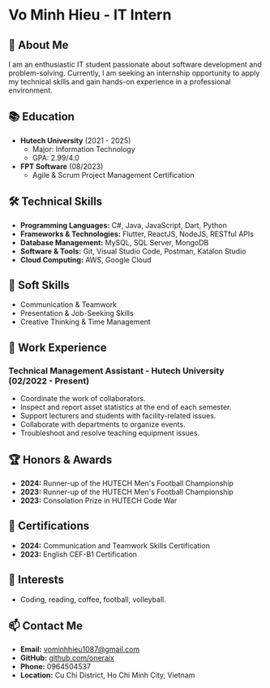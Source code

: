 # Vo Minh Hieu - IT Intern

## 👋 About Me
I am an enthusiastic IT student passionate about software development and problem-solving. Currently, I am seeking an internship opportunity to apply my technical skills and gain hands-on experience in a professional environment.

## 📚 Education
- **Hutech University** (2021 - 2025)
  - Major: Information Technology
  - GPA: 2.99/4.0
- **FPT Software** (08/2023)
  - Agile & Scrum Project Management Certification

## 🛠️ Technical Skills
- **Programming Languages:** C#, Java, JavaScript, Dart, Python
- **Frameworks & Technologies:** Flutter, ReactJS, NodeJS, RESTful APIs
- **Database Management:** MySQL, SQL Server, MongoDB
- **Software & Tools:** Git, Visual Studio Code, Postman, Katalon Studio
- **Cloud Computing:** AWS, Google Cloud

## 🤝 Soft Skills
- Communication & Teamwork
- Presentation & Job-Seeking Skills
- Creative Thinking & Time Management

## 💼 Work Experience
### Technical Management Assistant - Hutech University (02/2022 - Present)
- Coordinate the work of collaborators.
- Inspect and report asset statistics at the end of each semester.
- Support lecturers and students with facility-related issues.
- Collaborate with departments to organize events.
- Troubleshoot and resolve teaching equipment issues.

## 🏆 Honors & Awards
- **2024:** Runner-up of the HUTECH Men's Football Championship
- **2023:** Runner-up of the HUTECH Men's Football Championship
- **2023:** Consolation Prize in HUTECH Code War

## 📜 Certifications
- **2024:** Communication and Teamwork Skills Certification
- **2023:** English CEF-B1 Certification

## 📌 Interests
- Coding, reading, coffee, football, volleyball.

## 📫 Contact Me
- **Email:** [vominhhieu1087@gmail.com](mailto:vominhhieu1087@gmail.com)
- **GitHub:** [github.com/oneraix](https://github.com/oneraix)
- **Phone:** 0964504537
- **Location:** Cu Chi District, Ho Chi Minh City, Vietnam
